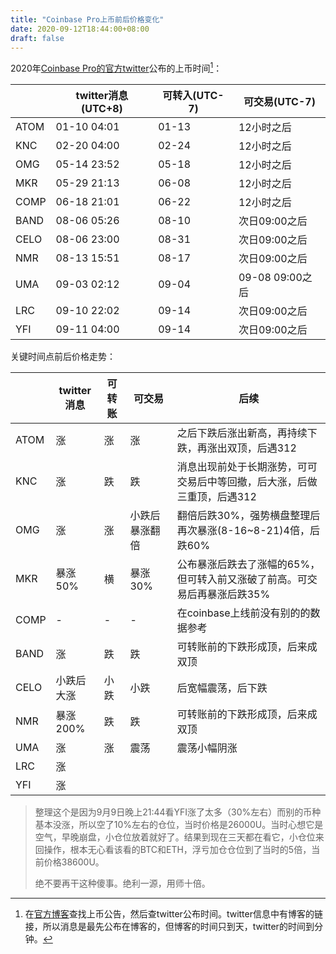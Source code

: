 ```yaml
---
title: "Coinbase Pro上币前后价格变化"
date: 2020-09-12T18:44:00+08:00
draft: false
---
```

2020年[Coinbase Pro的官方twitter](https://twitter.com/CoinbasePro)公布的上币时间[^1]：

|      | twitter消息(UTC+8) | 可转入(UTC-7) | 可交易(UTC-7)   |
|------|--------------------|---------------|---------------|
| ATOM | 01-10 04:01        | 01-13         | 12小时之后      |
| KNC  | 02-20 04:00        | 02-24         | 12小时之后      |
| OMG  | 05-14 23:52        | 05-18         | 12小时之后      |
| MKR  | 05-29 21:13        | 06-08         | 12小时之后      |
| COMP | 06-18 21:01        | 06-22         | 12小时之后      |
| BAND | 08-06 05:26        | 08-10         | 次日09:00之后   |
| CELO | 08-06 23:00        | 08-31         | 次日09:00之后   |
| NMR  | 08-13 15:51        | 08-17         | 次日09:00之后   |
| UMA  | 09-03 02:12        | 09-04         | 09-08 09:00之后 |
| LRC  | 09-10 22:02        | 09-14         | 次日09:00之后   |
| YFI  | 09-11 04:00        | 09-14         | 次日09:00之后   |

关键时间点前后价格走势：

|      | twitter消息 | 可转账 | 可交易         | 后续                                                                   |
|------|-------------|--------|----------------|------------------------------------------------------------------------|
| ATOM | 涨          | 涨     | 涨             | 之后下跌后涨出新高，再持续下跌，再涨出双顶，后遇312                       |
| KNC  | 涨          | 跌     | 跌             | 消息出现前处于长期涨势，可可交易后中等回撤，后大涨，后做三重顶，后遇312    |
| OMG  | 涨          | 涨     | 小跌后暴涨翻倍 | 翻倍后跌30%，强势横盘整理后再次暴涨(8-16~8-21)4倍，后跌60%               |
| MKR  | 暴涨50%     | 横     | 暴涨30%        | 公布暴涨后跌去了涨幅的65%，但可转入前又涨破了前高。可交易后再暴涨后跌35% |
| COMP | -           | -      | -              | 在coinbase上线前没有别的的数据参考                                     |
| BAND | 涨          | 跌     | 跌             | 可转账前的下跌形成顶，后来成双顶                                        |
| CELO | 小跌后大涨  | 小跌   | 小跌           | 后宽幅震荡，后下跌                                                      |
| NMR  | 暴涨200%    | 跌     | 跌             | 可转账前的下跌形成顶，后来成双顶                                        |
| UMA  | 涨          | 涨     | 震荡           | 震荡小幅阴涨                                                               |
| LRC  | 涨          |        |                |                                                                        |
| YFI  | 涨          |        |                |                                                                        |

> 整理这个是因为9月9日晚上21:44看YFI涨了太多（30%左右）而别的币种基本没涨，所以空了10%左右的仓位，当时价格是26000U。当时心想它是空气，早晚崩盘，小仓位放着就好了。结果到现在三天都在看它，小仓位来回操作，根本无心看该看的BTC和ETH，浮亏加仓仓位到了当时的5倍，当前价格38600U。
>
> 绝不要再干这种傻事。绝利一源，用师十倍。

[^1]:在[官方博客](https://blog.coinbase.com/search?q=launching)查找上币公告，然后查twitter公布时间。twitter信息中有博客的链接，所以消息是最先公布在博客的，但博客的时间只到天，twitter的时间到分钟。
